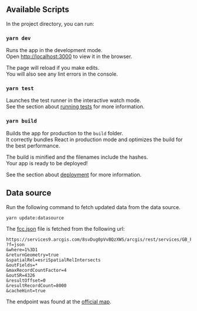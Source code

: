 ## Available Scripts

In the project directory, you can run:

### `yarn dev`

Runs the app in the development mode.<br />
Open [http://localhost:3000](http://localhost:3000) to view it in the browser.

The page will reload if you make edits.<br />
You will also see any lint errors in the console.

### `yarn test`

Launches the test runner in the interactive watch mode.<br />
See the section about [running tests](https://facebook.github.io/create-react-app/docs/running-tests) for more information.

### `yarn build`

Builds the app for production to the `build` folder.<br />
It correctly bundles React in production mode and optimizes the build for the best performance.

The build is minified and the filenames include the hashes.<br />
Your app is ready to be deployed!

See the section about [deployment](https://facebook.github.io/create-react-app/docs/deployment) for more information.

## Data source

Run the following command to fetch updated data from the data source.

```
yarn update:datasource
```

The [fcc.json](./src/datasource/generated/fcc.json) file is fetched from the following url:

```
https://services9.arcgis.com/8svDug0pVvBQzXWS/arcgis/rest/services/GB_FCC_STANOVISTE/FeatureServer/0/query
?f=json
&where=1%3D1
&returnGeometry=true
&spatialRel=esriSpatialRelIntersects
&outFields=*
&maxRecordCountFactor=4
&outSR=4326
&resultOffset=0
&resultRecordCount=8000
&cacheHint=true
```

The endpoint was found at the [official map](https://c-budejovice.maps.arcgis.com/apps/webappviewer/index.html?id=e41744713ec44ce786a797a7e5fd8057).
